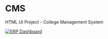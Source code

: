 # CMS
HTML UI Project - College Management System

[![ERP Dashboard](https://img.shields.io/badge/College%20Management%20System-Web%20Link-D91818?style=for-the-badge&logo=github&logoColor=FF0000)](https://reavend.github.io/College-Management-System/)
